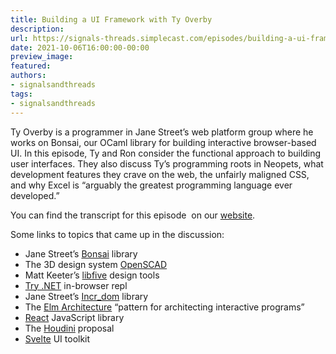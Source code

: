 ```yaml
---
title: Building a UI Framework with Ty Overby
description:
url: https://signals-threads.simplecast.com/episodes/building-a-ui-framework-with-ty-overby-1YPs6hg_
date: 2021-10-06T16:00:00-00:00
preview_image:
featured:
authors:
- signalsandthreads
tags:
- signalsandthreads
---
```


<p>Ty Overby is a programmer in Jane Street&rsquo;s web platform group where he works on Bonsai, our OCaml library for building interactive browser-based UI. In this episode, Ty and Ron consider the functional approach to building user interfaces. They also discuss Ty&rsquo;s programming roots in Neopets, what development features they crave on the web, the unfairly maligned CSS, and why Excel is &ldquo;arguably the greatest programming language ever developed.&rdquo;</p><p>You can find the transcript for this episode &nbsp;on our <a href="https://signalsandthreads.com/building-a-ui-framework" target="_blank">website</a>.</p><p>Some links to topics that came up in the discussion:</p><ul><li>Jane Street&rsquo;s <a href="https://opensource.janestreet.com/bonsai/">Bonsai</a> library</li><li>The 3D design system <a href="https://openscad.org/">OpenSCAD</a></li><li>Matt Keeter&rsquo;s <a href="https://libfive.com/">libfive</a> design tools</li><li><a href="http://try.dot.net/">Try .NET</a> in-browser repl</li><li>Jane Street&rsquo;s <a href="https://opensource.janestreet.com/incr_dom/">Incr_dom</a> library</li><li>The <a href="https://guide.elm-lang.org/architecture/">Elm Architecture</a> &ldquo;pattern for architecting interactive programs&rdquo;</li><li><a href="https://reactjs.org/">React</a> JavaScript library</li><li>The <a href="https://houdini.glitch.me/">Houdini</a> proposal</li><li><a href="https://svelte.dev/">Svelte</a> UI toolkit</li></ul>

